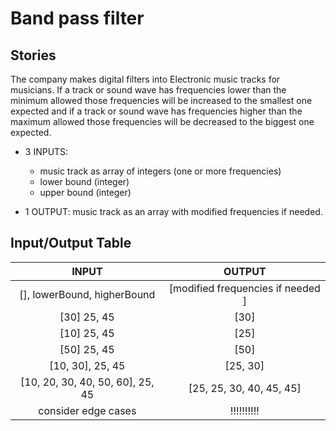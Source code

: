 # Band pass filter

## Stories

The company makes digital filters into Electronic music tracks for musicians. If a track or sound wave has frequencies lower than the minimum allowed those frequencies will be increased to the smallest one expected and if a track or sound wave has frequencies higher than the maximum allowed those frequencies will be decreased to the biggest one expected.

* 3 INPUTS: 
  - music track as array of integers (one or more frequencies)
  - lower bound (integer)  
  - upper bound (integer)

* 1 OUTPUT: music track as an array with modified frequencies if needed.

## Input/Output Table


|               INPUT                               |  OUTPUT               |
|   :--:                                | :--:                              |
[], lowerBound, higherBound               | [modified frequencies if needed  ] 
[30] 25, 45                         | [30]
[10] 25, 45                         | [25]
[50] 25, 45                         | [50]
[10, 30], 25, 45                    | [25, 30]
[10, 20, 30, 40, 50, 60], 25, 45    | [25, 25, 30, 40, 45, 45]
consider edge cases                 | !!!!!!!!!!



